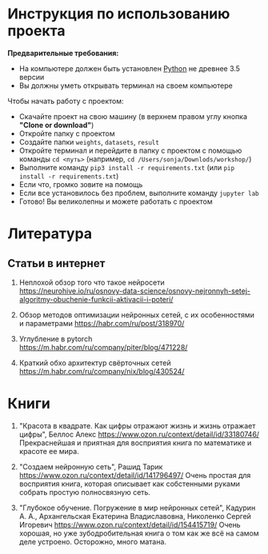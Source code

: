 # Инструкция по использованию проекта

__Предварительные требования:__
* На компьютере должен быть установлен [Python](https://www.python.org/downloads/) не древнее 3.5 версии
* Вы должны уметь открывать терминал на своем компьютере

Чтобы начать работу с проектом:
* Скачайте проект на свою машину (в верхнем правом углу кнопка __"Clone or download"__)
* Откройте папку с проектом
* Создайте папки `weights`, `datasets`, `result`
* Откройте терминал и перейдите в папку с проектом с помощью команды `cd <путь>` (например, `cd /Users/sonja/Downlods/workshop/`)
* Выполните команду `pip3 install -r requirements.txt` (или `pip install -r requirements.txt`)
* Если что, громко зовите на помощь
* Если все установилось без проблем, выполните команду `jupyter lab`
* Готово! Вы великолепны и можете работать с проектом

# Литература

## Статьи в интернет

1. Неплохой обзор того что такое нейросети
https://neurohive.io/ru/osnovy-data-science/osnovy-nejronnyh-setej-algoritmy-obuchenie-funkcii-aktivacii-i-poteri/

2. Обзор методов оптимизации нейронных сетей, с их особенностями и параметрами
https://habr.com/ru/post/318970/

3. Углубление в pytorch
https://m.habr.com/ru/company/piter/blog/471228/

4. Краткий обхо архитектур свёрточных сетей 
https://m.habr.com/ru/company/nix/blog/430524/

# Книги

1. "Красота в квадрате. Как цифры отражают жизнь и жизнь отражает цифры", Беллос Алекс
https://www.ozon.ru/context/detail/id/33180746/
Прекраснейшая и приятная для восприятия книга по математике и красоте ее мира.

2. "Создаем нейронную сеть", Рашид Тарик
https://www.ozon.ru/context/detail/id/141796497/
Очень простая для восприятия книга, которая описывает как собстенными руками собрать простую полносвязную сеть.

3. "Глубокое обучение. Погружение в мир нейронных сетей", Кадурин А. А., Архангельская Екатерина Владиславовна, Николенко Сергей Игоревич
https://www.ozon.ru/context/detail/id/154415719/
Очень хорошая, но уже зубодробительная книга о том как же всё на самом деле устроено.
Осторожно, много матана.

